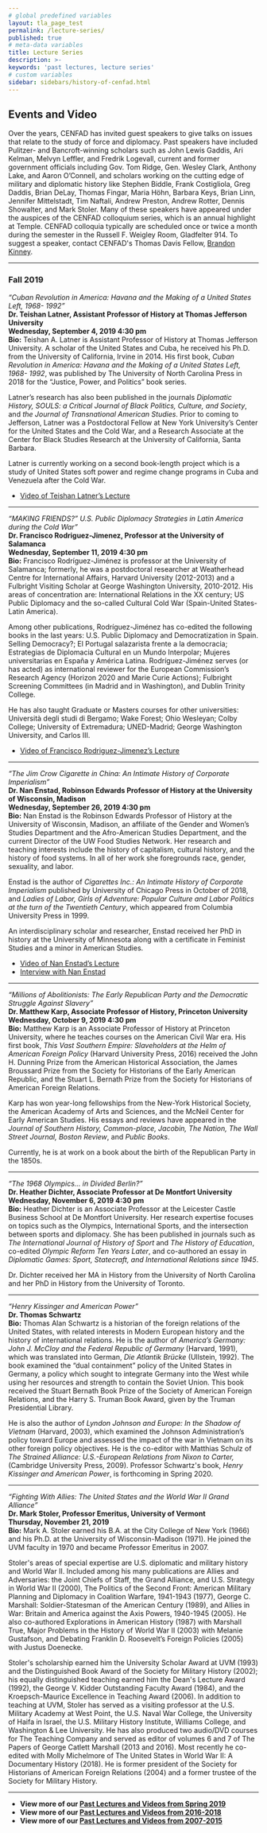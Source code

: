 ```yaml
---
# global predefined variables
layout: tla_page_test
permalink: /lecture-series/
published: true
# meta-data variables
title: Lecture Series
description: >-
keywords: 'past lectures, lecture series'
# custom variables
sidebar: sidebars/history-of-cenfad.html     
---
```

## Events and Video
Over the years, CENFAD has invited guest speakers to give talks on issues that relate to the study of force and diplomacy. Past speakers have included Pulitzer- and Bancroft-winning scholars such as John Lewis Gaddis, Ari Kelman, Melvyn Leffler, and Fredrik Logevall, current and former government officials including Gov. Tom Ridge, Gen. Wesley Clark, Anthony Lake, and Aaron O’Connell, and scholars working on the cutting edge of military and diplomatic history like Stephen Biddle, Frank Costigliola, Greg Daddis, Brian DeLay, Thomas Fingar, Maria Höhn, Barbara Keys, Brian Linn, Jennifer Mittelstadt, Tim Naftali, Andrew Preston, Andrew Rotter, Dennis Showalter, and Mark Stoler. Many of these speakers have appeared under the auspices of the CENFAD colloquium series, which is an annual highlight at Temple. CENFAD colloquia typically are scheduled once or twice a month during the semester in the Russell F. Weigley Room, Gladfelter 914. To suggest a speaker, contact CENFAD's Thomas Davis Fellow, [Brandon Kinney](mailto:tuj62914@temple.edu).

___

### Fall 2019
_“Cuban Revolution in America: Havana and the Making of a United States Left, 1968- 1992”_<br>
**Dr. Teishan Latner, Assistant Professor of History at Thomas Jefferson University**<br>
**Wednesday, September 4, 2019 4:30 pm**<br>
**Bio:** Teishan A. Latner is Assistant Professor of History at Thomas Jefferson University. A scholar of the United States and Cuba, he received his Ph.D. from the University of California, Irvine in 2014. His first book, _Cuban Revolution in America: Havana and the Making of a United States Left, 1968- 1992_, was published by The University of North Carolina Press in 2018 for the “Justice, Power, and Politics” book series. 

Latner’s research has also been published in the journals _Diplomatic History, SOULS: a Critical Journal of Black Politics, Culture, and Society_, and _the Journal of Transnational American Studies_. Prior to coming to Jefferson, Latner was a Postdoctoral Fellow at New York University’s Center for the United States and the Cold War, and a Research Associate at the Center for Black Studies Research at the University of California, Santa Barbara. 

Latner is currently working on a second book-length project which is a study of United States soft power and regime change programs in Cuba and Venezuela after the Cold War. 

- [Video of Teishan Latner’s Lecture](https://ensemble.temple.edu/hapi/v1/contents/permalinks/Mk5i6R9B/view) 

___

_“MAKING FRIENDS?” U.S. Public Diplomacy Strategies in Latin America during the Cold War”_<br>
**Dr. Francisco Rodriguez-Jimenez, Professor at the University of Salamanca**<br>
**Wednesday, September 11, 2019 4:30 pm**<br>
**Bio:** Francisco Rodríguez-Jiménez is professor at the University of Salamanca; formerly, he was a postdoctoral researcher at Weatherhead Centre for International Affairs, Harvard University (2012-2013) and a Fulbright Visiting Scholar at George Washington University, 2010-2012. His areas of concentration are: International Relations in the XX century; US Public Diplomacy and the so-called Cultural Cold War (Spain-United States-Latin America).

Among other publications, Rodríguez-Jiménez has co-edited the following books in the last years: U.S. Public Diplomacy and Democratization in Spain. Selling Democracy?; El Portugal salazarista frente a la democracia; Estrategias de Diplomacia Cultural en un Mundo Interpolar; Mujeres universitarias en España y América Latina. Rodríguez-Jiménez serves (or has acted) as international reviewer for the European Commission’s Research Agency (Horizon 2020 and Marie Curie Actions); Fulbright Screening Committees (in Madrid and in Washington), and Dublin Trinity College.

He has also taught Graduate or Masters courses for other universities: Università degli studi di Bergamo; Wake Forest; Ohio Wesleyan; Colby College; University of Extremadura; UNED-Madrid; George Washington University, and Carlos III.

- [Video of Francisco Rodriguez-Jimenez’s Lecture](https://ensemble.temple.edu/hapi/v1/contents/permalinks/Kd84Ate6/view) 

___

_“The Jim Crow Cigarette in China: An Intimate History of Corporate Imperialism”_<br>
**Dr. Nan Enstad, Robinson Edwards Professor of History at the University of Wisconsin, Madison**<br>
**Wednesday, September 26, 2019 4:30 pm**<br>
**Bio:** Nan Enstad is the Robinson Edwards Professor of History at the University of Wisconsin, Madison, an affiliate of the Gender and Women’s Studies Department and the Afro-American Studies Department, and the current Director of the UW Food Studies Network. Her research and teaching interests include the history of capitalism, cultural history, and the history of food systems. In all of her work she foregrounds race, gender, sexuality, and labor.

Enstad is the author of _Cigarettes Inc.: An Intimate History of Corporate Imperialism_ published by University of Chicago Press in October of 2018, and _Ladies of Labor, Girls of Adventure: Popular Culture and Labor Politics at the turn of the Twentieth Century_, which appeared from Columbia University Press in 1999.

An interdisciplinary scholar and researcher, Enstad received her PhD in history at the University of Minnesota along with a certificate in Feminist Studies and a minor in American Studies.

- [Video of Nan Enstad’s Lecture](https://ensemble.temple.edu/hapi/v1/contents/permalinks/d4G9KgAk/view) 
- [Interview with Nan Enstad](https://drive.google.com/file/d/1Alsf_m06y9GfNcIZrupeZtPC7iwDux5P/view?usp=sharing)

___

_“Millions of Abolitionists: The Early Republican Party and the Democratic Struggle Against Slavery”_<br>
**Dr. Matthew Karp, Associate Professor of History, Princeton University**<br>
**Wednesday, October 9, 2019 4:30 pm**<br>
**Bio:** Matthew Karp is an Associate Professor of History at Princeton University, where he teaches courses on the American Civil War era. His first book, _This Vast Southern Empire: Slaveholders at the Helm of American Foreign Policy_ (Harvard University Press, 2016) received the John H. Dunning Prize from the American Historical Association, the James Broussard Prize from the Society for Historians of the Early American Republic, and the Stuart L. Bernath Prize from the Society for Historians of American Foreign Relations.

Karp has won year-long fellowships from the New-York Historical Society, the American Academy of Arts and Sciences, and the McNeil Center for Early American Studies. His essays and reviews have appeared in the _Journal of Southern History, Common-place, Jacobin, The Nation, The Wall Street Journal, Boston Review_, and _Public Books_.

Currently, he is at work on a book about the birth of the Republican Party in the 1850s.

___

_“The 1968 Olympics… in Divided Berlin?”_<br>
**Dr. Heather Dichter, Associate Professor at De Montfort University**<br>
**Wednesday, November 6, 2019 4:30 pm**<br>
**Bio:** Heather Dichter is an Associate Professor at the Leicester Castle Business School at De Montfort University. Her research expertise focuses on topics such as the Olympics, International Sports, and the intersection between sports and diplomacy. She has been published in journals such as _The International Journal of History of Sport_ and _The History of Education_, co-edited _Olympic Reform Ten Years Later_, and co-authored an essay in _Diplomatic Games: Sport, Statecraft, and International Relations since 1945_.

Dr. Dichter received her MA in History from the University of North Carolina and her PhD in History from the University of Toronto. 

___

_“Henry Kissinger and American Power”_<br>
**Dr. Thomas Schwartz**<br>
**Bio:** Thomas Alan Schwartz is a historian of the foreign relations of the United States, with related interests in Modern European history and the history of international relations. He is the author of _America’s Germany: John J. McCloy and the Federal Republic of Germany_ (Harvard, 1991), which was translated into German, _Die Atlantik Brücke_ (Ullstein, 1992). The book examined the “dual containment” policy of the United States in Germany, a policy which sought to integrate Germany into the West while using her resources and strength to contain the Soviet Union. This book received the Stuart Bernath Book Prize of the Society of American Foreign Relations, and the Harry S. Truman Book Award, given by the Truman Presidential Library. 

He is also the author of _Lyndon Johnson and Europe: In the Shadow of Vietnam_ (Harvard, 2003), which examined the Johnson Administration’s policy toward Europe and assessed the impact of the war in Vietnam on its other foreign policy objectives. He is the co-editor with Matthias Schulz of _The Strained Alliance: U.S.-European Relations from Nixon to Carter,_ (Cambridge University Press, 2009). Professor Schwartz's book, _Henry Kissinger and American Power_, is forthcoming in Spring 2020. 

___

_“Fighting With Allies: The United States and the World War II Grand Alliance”_<br>
**Dr. Mark Stoler, Professor Emeritus, University of Vermont**<br>
**Thursday, November 21, 2019**<br>
**Bio:** Mark A. Stoler earned his B.A. at the City College of New York (1966) and his Ph.D. at the University of Wisconsin-Madison (1971). He joined the UVM faculty in 1970 and became Professor Emeritus in 2007.

Stoler's areas of special expertise are U.S. diplomatic and military history and World War II. Included among his many publications are Allies and Adversaries: the Joint Chiefs of Staff, the Grand Alliance, and U.S. Strategy in World War II (2000), The Politics of the Second Front: American Military Planning and Diplomacy in Coalition Warfare, 1941-1943 (1977), George C. Marshall: Soldier-Statesman of the American Century (1989), and Allies in War: Britain and America against the Axis Powers, 1940-1945 (2005). He also co-authored Explorations in American History (1987) with Marshall True, Major Problems in the History of World War II (2003) with Melanie Gustafson, and Debating Franklin D. Roosevelt’s Foreign Policies (2005) with Justus Doenecke.

Stoler's scholarship earned him the University Scholar Award at UVM (1993) and the Distinguished Book Award of the Society for Military History (2002); his equally distinguished teaching earned him the Dean's Lecture Award (1992), the George V. Kidder Outstanding Faculty Award (1984), and the Kroepsch-Maurice Excellence in Teaching Award (2006). In addition to teaching at UVM, Stoler has served as a visiting professor at the U.S. Military Academy at West Point, the U.S. Naval War College, the University of Haifa in Israel, the U.S. Military History Institute, Williams College, and Washington & Lee University. He has also produced two audio/DVD courses for The Teaching Company and served as editor of volumes 6 and 7 of The Papers of George Catlett Marshall (2013 and 2016).  Most recently he co-edited with Molly Michelmore of The United States in World War II: A Documentary History (2018). He is former president of the Society for Historians of American Foreign Relations (2004) and a former trustee of the Society for Military History.

___

- **View more of our [Past Lectures and Videos from Spring 2019](https://drive.google.com/file/d/1w2ne9l5RIB9MbaTKeVtjj5JL7Xi94Flq/view?usp=sharing)** 
- **View more of our [Past Lectures and Videos from 2016-2018](https://liberalarts.temple.edu/sites/liberalarts/files/2016-18%20Past%20Lecture%20Archives.pdf)**
- **View more of our [Past Lectures and Videos from 2007-2015](https://liberalarts.temple.edu/sites/liberalarts/files/CENFAD%20Guest%20Speaker%20Lectures.pdf)**
